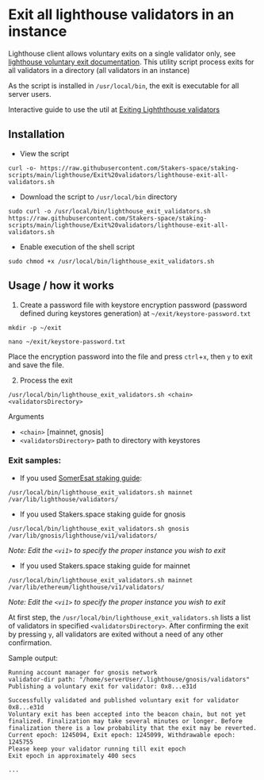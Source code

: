 # Exit all lighthouse validators in an instance

Lighthouse client allows voluntary exits on a single validator only, see [lighthouse voluntary exit documentation](https://lighthouse-book.sigmaprime.io/voluntary-exit.html). This utility script process exits for all validators in a directory (all validators in an instance)

As the script is installed in `/usr/local/bin`, the exit is executable for all server users.

Interactive guide to use the util at [Exiting Lighththouse validators](https://stakers.space/lighthouse/exit-validator)

## Installation
- View the script
```
curl -o- https://raw.githubusercontent.com/Stakers-space/staking-scripts/main/lighthouse/Exit%20validators/lighthouse-exit-all-validators.sh
```
- Download the script to `/usr/local/bin` directory
```
sudo curl -o /usr/local/bin/lighthouse_exit_validators.sh https://raw.githubusercontent.com/Stakers-space/staking-scripts/main/lighthouse/Exit%20validators/lighthouse-exit-all-validators.sh
```
- Enable execution of the shell script
```
sudo chmod +x /usr/local/bin/lighthouse_exit_validators.sh
```

## Usage / how it works
1. Create a password file with keystore encryption password (password defined during keystores generation) at `~/exit/keystore-password.txt`
```
mkdir -p ~/exit
```
```
nano ~/exit/keystore-password.txt
```
Place the encryption password into the file and press `ctrl`+`x`, then `y` to exit and save the file.

2. Process the exit
```
/usr/local/bin/lighthouse_exit_validators.sh <chain> <validatorsDirectory>
```
Arguments
- `<chain>` [mainnet, gnosis]
- `<validatorsDirectory>` path to directory with keystores

### Exit samples:
- If you used [SomerEsat staking guide](https://someresat.medium.com/guide-to-staking-on-ethereum-ubuntu-lighthouse-773f5d982e03):
```
/usr/local/bin/lighthouse_exit_validators.sh mainnet /var/lib/lighthouse/validators/
```
- If you used Stakers.space staking guide for gnosis
```
/usr/local/bin/lighthouse_exit_validators.sh gnosis /var/lib/gnosis/lighthouse/vi1/validators/
```
_Note: Edit the `<vi1>` to specify the proper instance you wish to exit_
- If you used Stakers.space staking guide for mainnet
```
/usr/local/bin/lighthouse_exit_validators.sh mainnet /var/lib/ethereum/lighthouse/vi1/validators/
```
_Note: Edit the `<vi1>` to specify the proper instance you wish to exit_

At first step, the `/usr/local/bin/lighthouse_exit_validators.sh` lists a list of validators in specified `<validatorsDirectory>`. After confirming the exit by pressing `y`, all validators are exited without a need of any other confirmation.

Sample output:
```
Running account manager for gnosis network
validator-dir path: "/home/serverUser/.lighthouse/gnosis/validators"
Publishing a voluntary exit for validator: 0x8...e31d

Successfully validated and published voluntary exit for validator 0x8...e31d
Voluntary exit has been accepted into the beacon chain, but not yet finalized. Finalization may take several minutes or longer. Before finalization there is a low probability that the exit may be reverted.
Current epoch: 1245094, Exit epoch: 1245099, Withdrawable epoch: 1245755
Please keep your validator running till exit epoch
Exit epoch in approximately 400 secs

...
```